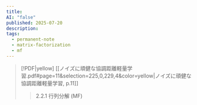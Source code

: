 ```yaml
---
title: 
AI: "false"
published: 2025-07-20
description: 
tags:
  - permanent-note
  - matrix-factorization
  - mf
---
```


> [!PDF|yellow] [[ノイズに頑健な協調距離軽量学習.pdf#page=11&selection=225,0,229,4&color=yellow|ノイズに頑健な協調距離軽量学習, p.11]]
> > 2.2.1 行列分解 (MF)
> 
